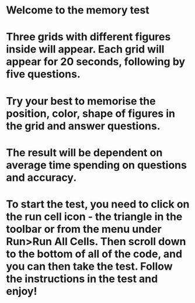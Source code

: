 # Welcome to the memory test
# Three grids with different figures inside will appear. Each grid will appear for 20 seconds, following by five questions. 
# Try your best to memorise the position, color, shape of figures in the grid and answer questions.
# The result will be dependent on average time spending on questions and accuracy.
# To start the test, you need to click on the run cell icon - the triangle in the toolbar or from the menu under Run>Run All Cells. Then scroll down to the bottom of all of the code, and you can then take the test. Follow the instructions in the test and enjoy!
